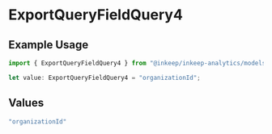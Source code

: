 # ExportQueryFieldQuery4

## Example Usage

```typescript
import { ExportQueryFieldQuery4 } from "@inkeep/inkeep-analytics/models/operations";

let value: ExportQueryFieldQuery4 = "organizationId";
```

## Values

```typescript
"organizationId"
```